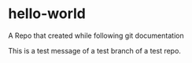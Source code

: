# hello-world
A Repo that created while following git documentation


This is a test message of a test branch of a test repo. 

